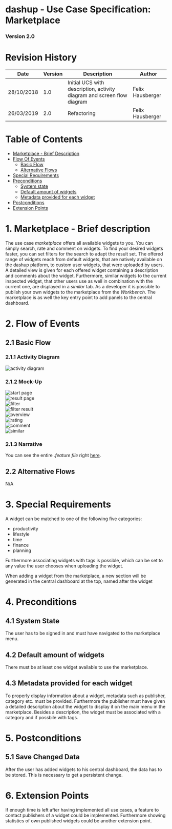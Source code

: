 dashup - Use Case Specification: Marketplace
============================================
### Version 2.0

# Revision History

| Date       | Version | Description                                                            | Author           |
|------------|---------|------------------------------------------------------------------------|------------------|
| 28/10/2018 | 1.0     | Initial UCS with description, activity diagram and screen flow diagram | Felix Hausberger |
| 26/03/2019 | 2.0     | Refactoring                                                            | Felix Hausberger |

# Table of Contents

- [Marketplace - Brief Description](#1-marketplace---brief-description) 
- [Flow Of Events](#2-flow-of-events)
    - [Basic Flow](#21-basic-flow)  
    - [Alternative Flows](#22-alternative-flows)
- [Special Requirements](#3-special-requirements)
- [Preconditions](#4-preconditions)
    - [System state](#41-system-state)
    - [Default amount of widgets](#42-default-amount-of-widgets)
    - [Metadata provided for each widget](#43-metadata-provided-for-each-widget)
- [Postconditions](#5-postconditions) 
- [Extension Points](#6-extension-points)
   
# 1. Marketplace - Brief description
The use case _marketplace_ offers all available widgets to you. You can simply search, rate and comment on widgets. To 
find your desired widgets faster, you can set filters for the search to adapt the result set. The offered range of 
widgets reach from default widgets, that are natively available on the dashup platform, to custom user widgets, that 
were uploaded by users. A detailed view is given for each offered widget containing a description and comments about the 
widget. Furthermore, similar widgets to the current inspected widget, that other users use as well in combination with 
the current one, are displayed in a <i>similar</i> tab. As a developer it is possible to publish your own widgets to 
the marketplace from the <i>Workbench</i>. The marketplace is as well the key entry point to add panels to the central 
dashboard.

# 2. Flow of Events

## 2.1 Basic Flow

### 2.1.1 Activity Diagram
<img src="./marketplace.png" alt="activity diagram" />

### 2.1.2 Mock-Up
<img src="./mockups/start_page.png" alt="start page" />
<br />
<img src="./mockups/result_page.png" alt="result page" />
<br />
<img src="./mockups/filter.png" alt="filter" />
<br />
<img src="./mockups/filter_result.png" alt="filter result" />
<br />
<img src="./mockups/overview.png" alt="overview" />
<br />
<img src="./mockups/rating.png" alt="rating" />
<br />
<img src="./mockups/comment.png" alt="comment" />
<br />
<img src="./mockups/similar.png" alt="similar" />

### 2.1.3 Narrative

You can see the entire _.feature file_ right <a href="./marketplace.feature">here</a>.

## 2.2 Alternative Flows
N/A

# 3. Special Requirements
A widget can be matched to one of the following five categories:

- productivity
- lifestyle
- time
- finance
- planning

Furthermore associating widgets with tags is possible, which can be set to any value the user chooses when uploading the 
widget. 

When adding a widget from the marketplace, a new section will be generated in the central dashboard at the top, named 
after the widget 


# 4. Preconditions

## 4.1 System State
The user has to be signed in and must have navigated to the marketplace menu.

## 4.2 Default amount of widgets
There must be at least one widget available to use the marketplace.

## 4.3 Metadata provided for each widget
To properly display information about a widget, metadata such as publisher, category etc. must be provided. Furthermore 
the publisher must have given a detailed description about the widget to display it on the main menu in the marketplace. 
Besides a description, the widget must be associated with a category and if possbile with tags.

# 5. Postconditions

## 5.1 Save Changed Data
After the user has added widgets to his central dashboard, the data has to be stored. This is 
necessary to get a persistent change.

# 6. Extension Points
If enough time is left after having implemented all use cases, a feature to contact publishers of a widget could be 
implemented. Furthermore showing statistics of own published widgets could be another extension point.